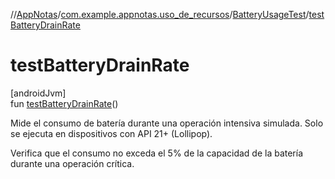 //[AppNotas](../../../index.md)/[com.example.appnotas.uso_de_recursos](../index.md)/[BatteryUsageTest](index.md)/[testBatteryDrainRate](test-battery-drain-rate.md)

# testBatteryDrainRate

[androidJvm]\
fun [testBatteryDrainRate](test-battery-drain-rate.md)()

Mide el consumo de batería durante una operación intensiva simulada. Solo se ejecuta en dispositivos con API 21+ (Lollipop).

Verifica que el consumo no exceda el 5% de la capacidad de la batería durante una operación crítica.
